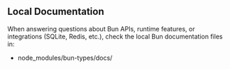  ## Local Documentation
  When answering questions about Bun APIs, runtime features, or integrations (SQLite, Redis, etc.), check the local Bun documentation files in:
  - node_modules/bun-types/docs/

